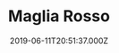---
date: 2019-06-11T20:51:37.000Z
title: Maglia Rosso
latitude: 52.19020828674799
longitude: 0.7234411384232506
category: checkin
---